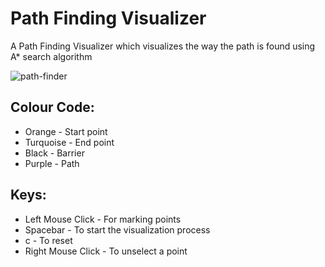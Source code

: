# Path Finding Visualizer
A Path Finding Visualizer which visualizes the way the path is found using A* search algorithm

![path-finder](https://user-images.githubusercontent.com/49335947/89128051-6772ef00-d510-11ea-957e-0d7ccafe896e.gif)

## Colour Code:
- Orange - Start point
- Turquoise - End point
- Black - Barrier
- Purple - Path

## Keys: 
- Left Mouse Click - For marking points
- Spacebar - To start the visualization process
- c - To reset
- Right Mouse Click - To unselect a point
